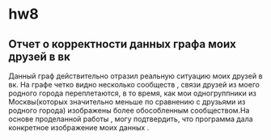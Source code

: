 # hw8
## Отчет о корректности данных графа моих друзей в вк
Данный граф действительно отразил реальную ситуацию моих друзей в вк. На графе четко видно несколько сообществ , связи друзей из моего родного города переплетаются, в то время, как мои одногруппники из Москвы(которых значительно меньше по сравнению с друзьями из родного города) изображены более обособленным сообществом.На основе проделанной работы , могу подтвердить, что программа дала конкретное изображение моих данных .
